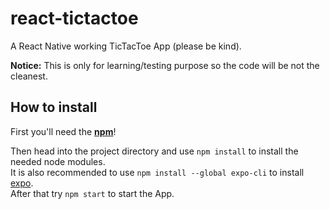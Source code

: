 # react-tictactoe

A React Native working TicTacToe App (please be kind).<br>

**Notice:** This is only for learning/testing purpose so the code will be not the cleanest.<br>

## How to install

First you'll need the [**npm**](https://www.npmjs.com/)!

Then head into the project directory and use ```npm install``` to install the needed node modules.<br>
It is also recommended to use ```npm install --global expo-cli``` to install [expo](https://expo.io/).<br>
After that try ```npm start``` to start the App.<br>

